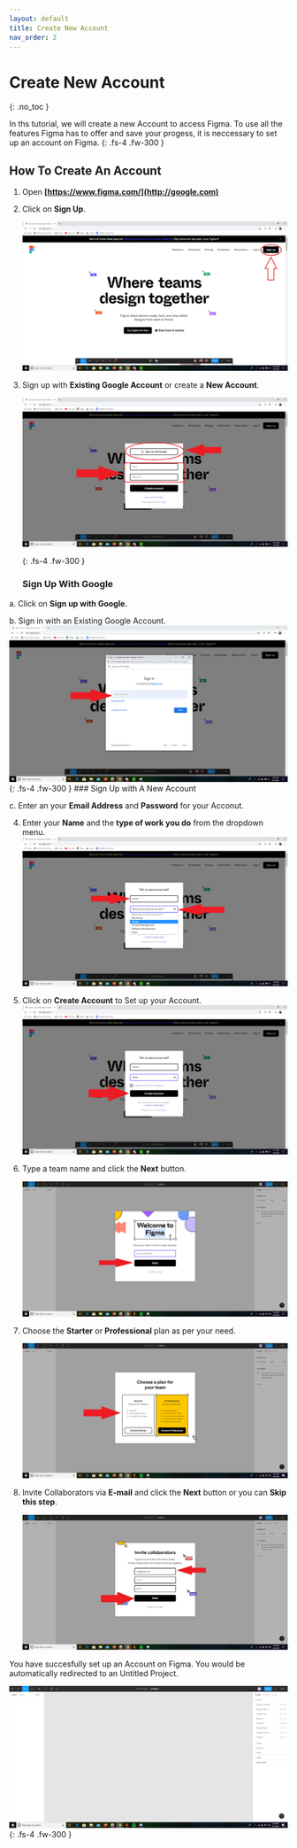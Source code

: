 ```yaml
---
layout: default
title: Create New Account
nav_order: 2
---
```


# Create New Account
{: .no_toc }

In ths tutorial, we will create a new Account to access Figma. To use all the features Figma has to offer and save your progess, it is neccessary to set up an account on Figma.
{: .fs-4 .fw-300 }



## How To Create An Account

1. Open **[https://www.figma.com/](http://google.com)**

2. Click on **Sign Up**.

   ![Picture of Figma homepage with arrow pointing to signup button.](https://github.com/thesayedfahad/Fahad-Test-Docs/blob/gh-pages/assets/images/Image-1.png?raw=true "Logo Title Text 1")

3. Sign up with **Existing Google Account** or create a **New Account**.
    
   ![Figma's login screen, with the two buttons "Existing Google Account" and "New Account" circled.](https://github.com/thesayedfahad/Fahad-Test-Docs/blob/gh-pages/assets/images/IMAGE-2%20(1).png?raw=true "Logo Title Text    2")

   {: .fs-4 .fw-300 }
    
   ### Sign Up With Google

 a. Click on **Sign up with Google.** 

 b. Sign in with an Existing Google Account.
    ![Google's universal log-in interface, showing where to enter your email or phone number to log-in at the center of the screen.](https://github.com/thesayedfahad/Fahad-Test-Docs/blob/gh-pages/assets/images/IMAGE-3.png?raw=true "Logo Title Text 3")
    {: .fs-4 .fw-300 }
    ### Sign Up with A New Account

 c. Enter an your **Email Address** and **Password** for your Acconut.

4. Enter your **Name** and the **type of work you do** from the dropdown menu.
   ![Figma's personal details form, where the site asks for your name and lets you select the type of work you do from a dropdown menu.](https://github.com/thesayedfahad/Fahad-Test-Docs/blob/gh-pages/assets/images/IMAGE-4.png?raw=true "Logo Title Text 3")

5. Click on **Create Account** to Set up your Account.
   ![The same personal details form, but with an arrow pointing to a "Create Account" button at the bottom of the form.](https://github.com/thesayedfahad/Fahad-Test-Docs/blob/gh-pages/assets/images/Create-account.png?raw=true "Logo Title Text 3")

6. Type a team name and click the **Next** button.

   ![Form to enter your first team name.](https://github.com/thesayedfahad/Fahad-Test-Docs/blob/gh-pages/assets/images/welcome-to-figma.png?raw=true "Logo Title Text 4")

7. Choose the **Starter** or **Professional** plan as per your need.
  
   ![The website's starting plan choices, with options between their free Starter plan or their paid Professional plan.](https://github.com/thesayedfahad/Fahad-Test-Docs/blob/gh-pages/assets/images/plan.png?raw=true "Logo Title Text 5")

8. Invite Collaborators via **E-mail** and click the **Next** button or you can **Skip this step**.
  
   ![Form where you can enter up to three email addresses belongong to your collaborators, as well as a button to skip that step.](https://github.com/thesayedfahad/Fahad-Test-Docs/blob/gh-pages/assets/images/next%20(2).png?raw=true "Logo Title Text 5")

You have succesfully set up an Account on Figma. You would be automatically redirected to an Untitled Project.

![Picture of a blank Figma project.](https://github.com/thesayedfahad/Fahad-Test-Docs/blob/gh-pages/assets/images/2020-04-05%20(17).png?raw=true "Logo Title Text 6")
{: .fs-4 .fw-300 }

